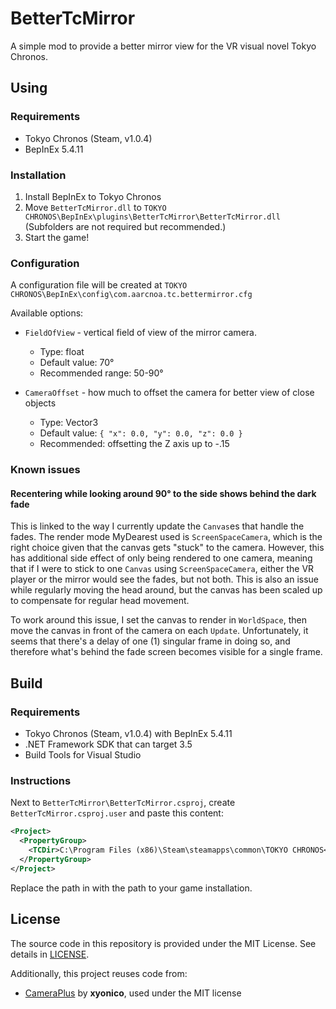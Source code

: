 ﻿# BetterTcMirror

A simple mod to provide a better mirror view for the VR visual novel Tokyo Chronos.

## Using

### Requirements

- Tokyo Chronos (Steam, v1.0.4)
- BepInEx 5.4.11

### Installation

1. Install BepInEx to Tokyo Chronos
2. Move `BetterTcMirror.dll` to `TOKYO CHRONOS\BepInEx\plugins\BetterTcMirror\BetterTcMirror.dll`
   (Subfolders are not required but recommended.)
3. Start the game!

### Configuration

A configuration file will be created at `TOKYO CHRONOS\BepInEx\config\com.aarcnoa.tc.bettermirror.cfg`

Available options:

- `FieldOfView` - vertical field of view of the mirror camera.
    - Type: float
    - Default value: 70°
    - Recommended range: 50-90°
    
- `CameraOffset` - how much to offset the camera for better view of close objects
    - Type: Vector3
    - Default value: `{ "x": 0.0, "y": 0.0, "z": 0.0 }`
    - Recommended: offsetting the Z axis up to -.15 
  
### Known issues

#### Recentering while looking around 90° to the side shows behind the dark fade

This is linked to the way I currently update the `Canvas`es that handle the fades. The render mode MyDearest used
is `ScreenSpaceCamera`, which is the right choice given that the canvas gets "stuck" to the camera. However, this
has additional side effect of only being rendered to one camera, meaning that if I were to stick to one `Canvas`
using `ScreenSpaceCamera`, either the VR player or the mirror would see the fades, but not both. This is also an 
issue while regularly moving the head around, but the canvas has been scaled up to compensate for regular head
movement.

To work around this issue, I set the canvas to render in `WorldSpace`, then move the canvas in front of the camera
on each `Update`. Unfortunately, it seems that there's a delay of one (1) singular frame in doing so, and therefore
what's behind the fade screen becomes visible for a single frame.

## Build

### Requirements

- Tokyo Chronos (Steam, v1.0.4) with BepInEx 5.4.11
- .NET Framework SDK that can target 3.5
- Build Tools for Visual Studio

### Instructions

Next to `BetterTcMirror\BetterTcMirror.csproj`, create `BetterTcMirror.csproj.user` and paste this content:

```xml
<Project>
  <PropertyGroup>
    <TCDir>C:\Program Files (x86)\Steam\steamapps\common\TOKYO CHRONOS</TCDir>
  </PropertyGroup>
</Project>
```

Replace the path in <TCDir> with the path to your game installation.

## License

The source code in this repository is provided under the MIT License. See details in [LICENSE](LICENSE).

Additionally, this project reuses code from: 

- [CameraPlus](https://github.com/xyonico/CameraPlus) by **xyonico**, used under the MIT license
